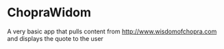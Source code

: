 ChopraWidom
===========
A very basic app that pulls content from http://www.wisdomofchopra.com and displays the quote to the user
